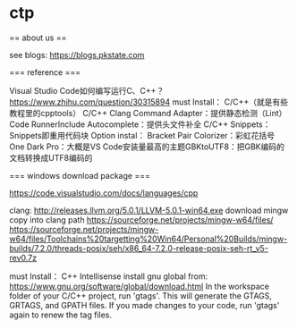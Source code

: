 # ctp


== about us ==

see blogs: https://blogs.pkstate.com

=== reference ===

Visual Studio Code如何编写运行C、C++？
https://www.zhihu.com/question/30315894
  must Install：
    C/C++（就是有些教程里的cpptools）
    C/C++ Clang Command Adapter：提供静态检测（Lint）
    Code RunnerInclude Autocomplete：提供头文件补全
    C/C++ Snippets：Snippets即重用代码块
  Option instal：
    Bracket Pair Colorizer：彩虹花括号
    One Dark Pro：大概是VS Code安装量最高的主题GBKtoUTF8：把GBK编码的文档转换成UTF8编码的

=== windows download package ===

https://code.visualstudio.com/docs/languages/cpp

clang: http://releases.llvm.org/5.0.1/LLVM-5.0.1-win64.exe
download mingw copy into clang path https://sourceforge.net/projects/mingw-w64/files/
https://sourceforge.net/projects/mingw-w64/files/Toolchains%20targetting%20Win64/Personal%20Builds/mingw-builds/7.2.0/threads-posix/seh/x86_64-7.2.0-release-posix-seh-rt_v5-rev0.7z

must Install：
  C++ Intellisense
    install gnu global from: https://www.gnu.org/software/global/download.html
    In the workspace folder of your C/C++ project, run 'gtags'. This will generate the GTAGS, GRTAGS, and GPATH files. If you made changes to your code, run 'gtags' again to renew the tag files.
